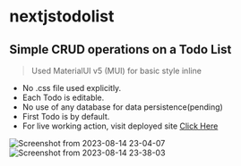 # nextjstodolist
## Simple CRUD operations on a Todo List
> Used MaterialUI v5 (MUI) for basic style inline
- No .css file used explicitly.
- Each Todo is editable.
- No use of any database for data persistence(pending)
- First Todo is by default.
- For live working action, visit deployed site [Click Here](https://mg111uch.github.io/nextjs-todo-list/) 

![Screenshot from 2023-08-14 23-04-07](https://github.com/mg111uch/nextjstodolist/assets/42541370/a404b5f8-611d-49d9-b39b-20ccfdc6e999)
![Screenshot from 2023-08-14 23-38-03](https://github.com/mg111uch/nextjstodolist/assets/42541370/c546afad-c1d4-472c-8d9e-3dbb6f95e485)
